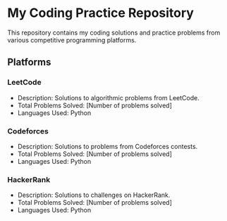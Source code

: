 # My Coding Practice Repository

This repository contains my coding solutions and practice problems from various competitive programming platforms.

## Platforms

### LeetCode
- Description: Solutions to algorithmic problems from LeetCode.
- Total Problems Solved: [Number of problems solved]
- Languages Used: Python

### Codeforces
- Description: Solutions to problems from Codeforces contests.
- Total Problems Solved: [Number of problems solved]
- Languages Used: Python

### HackerRank
- Description: Solutions to challenges on HackerRank.
- Total Problems Solved: [Number of problems solved]
- Languages Used: Python
